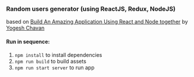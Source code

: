 ### Random users generator (using ReactJS, Redux, NodeJS)
based on [Build An Amazing Application Using React and Node together](https://medium.com/javascript-in-plain-english/build-an-amazing-application-using-react-and-nodejs-together-fad13ab7b49c) by [Yogesh Chavan](https://medium.com/@yogeshchavan)

#### Run in sequence:
1. `npm install` to install dependencies
1. `npm run build` to build assets
1. `npm run start server` to run app
